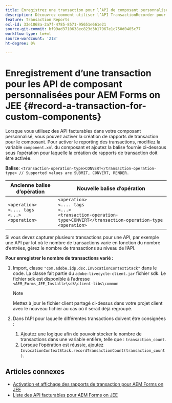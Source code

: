 ```yaml
---
title: Enregistrez une transaction pour l’API de composant personnalisé pour AEM Forms on JEE.
description: Découvrez comment utiliser l’API TransactionRecorder pour enregistrer les transactions pour le composant personnalisé.
feature: Transaction Reports
exl-id: 33e1868a-2a7f-4785-8571-95651e661e21
source-git-commit: bf99ad3710638ec823d3b17967e1c750d0405c77
workflow-type: tm+mt
source-wordcount: '218'
ht-degree: 0%

---
```


# Enregistrement d’une transaction pour les API de composant personnalisées pour AEM Forms on JEE {#record-a-transaction-for-custom-components}

Lorsque vous utilisez des API facturables dans votre composant personnalisé, vous pouvez activer la création de rapports de transaction pour le composant. Pour activer le reporting des transactions, modifiez la variable `component.xml` du composant et ajoutez la balise fournie ci-dessous sous l’opération pour laquelle la création de rapports de transaction doit être activée.

**Balise**: `<transaction-operation-type>CONVERT</transaction-operation-type> // Supported values are SUBMIT, CONVERT, RENDER.`

| Ancienne balise d’opération | Nouvelle balise d’opération |
| ----------- | ----------- |
| `<operation>`<br> `<.... tags`<br>`<...>`<br>`<operation>` | `<operation>`<br> `<.... tags`<br>`<...>`<br>`<transaction-operation-type>CONVERT</transaction-operation-type`<br>`<operation>` |

Si vous devez capturer plusieurs transactions pour une API, par exemple une API par lot où le nombre de transactions varie en fonction du nombre d’entrées, gérez le nombre de transactions au niveau de l’API.

**Pour enregistrer le nombre de transactions varié :**

1. Import, classe `"com.adobe.idp.dsc.InvocationContextStack"` dans le code. La classe fait partie du `adobe-livecycle-client.jar` fichier sdk. Le fichier sdk est disponible à l’adresse `<AEM_Forms_JEE_Install>\sdk\client-libs\common`

   >[!NOTE]
   > Mettez à jour le fichier client partagé ci-dessus dans votre projet client avec le nouveau fichier au cas où il serait déjà regroupé.

1. Dans l’API pour laquelle différentes transactions doivent être consignées :
   1. Ajoutez une logique afin de pouvoir stocker le nombre de transactions dans une variable entière, telle que : `transaction_count`.
   1. Lorsque l’opération est réussie, ajoutez `InvocationContextStack.recordTransactionCount(transaction_count)`.

<!--For example, you can set count for your custom component by importing class `"com.adobe.idp.dsc.InvocationContextStack"` in the code available at `adobe-livecycle-client.jar`  and determine the transaction count basis API input/result and add (In this case we add count is equal to 3):
`InvocationContextStack.recordTransactionCount(<count>).` to 
`InvocationContextStack.recordTransactionCount(3)`.-->

## Articles connexes

* [Activation et affichage des rapports de transaction pour AEM Forms on JEE](/help/forms/using/transaction-report-overview-jee.md)
* [Liste des API facturables pour AEM Forms on JEE](/help/forms/using/transaction-reports-billable-apis-jee.md)
